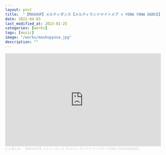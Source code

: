 ```yaml
---
layout: post
title:  "【MASHUP】メルティダンス【メルティランドナイトメア × YONA YONA DANCE】"
date: 2022-04-03
last_modified_at: 2023-01-25
categories: [works]
tags: [music]
image: "/works/mashupyona.jpg"
description: ""
---
```


<iframe width="100%" height="300" scrolling="no" frameborder="no" allow="autoplay" src="https://w.soundcloud.com/player/?url=https%3A//api.soundcloud.com/tracks/1243511494&color=%23ff5500&auto_play=false&hide_related=false&show_comments=true&show_user=true&show_reposts=false&show_teaser=true&visual=true"></iframe><div style="font-size: 10px; color: #cccccc;line-break: anywhere;word-break: normal;overflow: hidden;white-space: nowrap;text-overflow: ellipsis; font-family: Interstate,Lucida Grande,Lucida Sans Unicode,Lucida Sans,Garuda,Verdana,Tahoma,sans-serif;font-weight: 100;"><a href="https://soundcloud.com/nyaanime" title="にゃあにめ" target="_blank" style="color: #cccccc; text-decoration: none;">にゃあにめ</a> · <a href="https://soundcloud.com/nyaanime/mashup-yona-yona-dance" title="【MASHUP】メルティダンス【メルティランドナイトメア × YONA YONA DANCE】" target="_blank" style="color: #cccccc; text-decoration: none;">【MASHUP】メルティダンス【メルティランドナイトメア × YONA YONA DANCE】</a></div>
